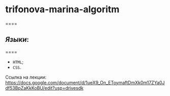 # trifonova-marina-algoritm
====
## ***Языки***:
====
- `HTML`;
- `CSS`.


Ссылка на лекции: https://docs.google.com/document/d/1ueX9_On_EToymaftDmXk0m17ZYa0Jdf53BpZaKkKoBU/edit?usp=drivesdk
